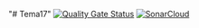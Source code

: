"# Tema17" 
[![Quality Gate Status](https://sonarcloud.io/api/project_badges/measure?project=bapsy11-12_Tema17&metric=alert_status)](https://sonarcloud.io/summary/new_code?id=bapsy11-12_Tema17)
[![SonarCloud](https://sonarcloud.io/images/project_badges/sonarcloud-white.svg)](https://sonarcloud.io/summary/new_code?id=bapsy11-12_Tema17)
